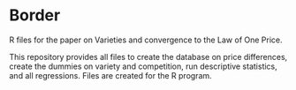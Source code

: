 # Border
R files for the paper on Varieties and convergence to the Law of One Price.

This repository provides all files to create the database on price differences, create the dummies on variety and competition, run descriptive statistics, and all regressions. Files are created for the R program.
